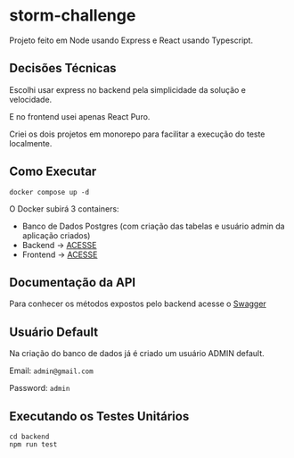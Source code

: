 # storm-challenge

Projeto feito em Node usando Express e React usando Typescript.

## Decisões Técnicas
Escolhi usar express no backend pela simplicidade da solução e velocidade.

E no frontend usei apenas React Puro.

Criei os dois projetos em monorepo para facilitar a execução do teste localmente.

## Como Executar
```
docker compose up -d
```
O Docker subirá 3 containers:
  * Banco de Dados Postgres (com criação das tabelas e usuário admin da aplicação criados)
  * Backend -> [ACESSE](http://localhost:3000/v1/health)
  * Frontend -> [ACESSE](http://localhost:3001)

## Documentação da API
Para conhecer os métodos expostos pelo backend acesse o [Swagger](http://localhost:3000/v1/docs)

## Usuário Default
Na criação do banco de dados já é criado um usuário ADMIN default.

Email: `admin@gmail.com`

Password: `admin`

## Executando os Testes Unitários
```
cd backend
npm run test
```